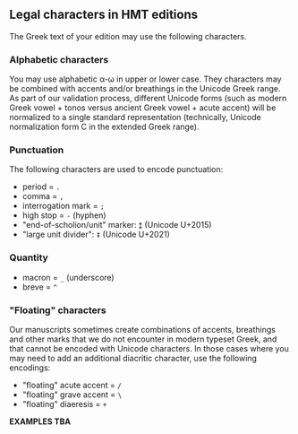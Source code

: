 
## Legal characters in HMT editions

The Greek text of your edition may use the following characters.

### Alphabetic characters

You may use alphabetic α-ω in upper or lower case.  They characters may be combined with accents and/or breathings in the Unicode Greek range.  As part of our validation process, different Unicode forms (such as modern Greek vowel + tonos versus ancient Greek vowel + acute accent) will be normalized to a single standard representation (technically, Unicode normalization form C in the extended Greek range).


### Punctuation

The following characters are used to encode punctuation:

-   period = `.`
-   comma = `,`
-   interrogation mark = `;`
-   high stop = `-` (hyphen)
-   "end-of-scholion/unit" marker:  `⁑` (Unicode U+2015)
-   "large unit divider":  `‡` (Unicode U+2021)


### Quantity

-   macron = `_` (underscore)
-   breve = `^`

### "Floating" characters

Our manuscripts sometimes create combinations of accents, breathings and other marks that we do not encounter in modern typeset Greek, and that cannot be encoded with Unicode characters.  In those cases where you may need to add an additional diacritic character, use the following encodings:

-   "floating" acute accent =  `/`
-   "floating" grave accent =  `\`
-   "floating" diaeresis =  `+`


**EXAMPLES TBA**

